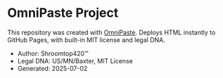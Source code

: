 # OmniPaste Project

This repository was created with [OmniPaste](https://shroomtop.github.io/OmniPaste/).
Deploys HTML instantly to GitHub Pages, with built-in MIT license and legal DNA.
- Author: Shroomtop420™
- Legal DNA: US/MN/Baxter, MIT License
- Generated: 2025-07-02
